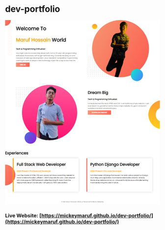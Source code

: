 # dev-portfolio

![Thumbnail](https://github.com/mickeymaruf/dev-portfolio/blob/main/images/demo-img.png)

### Live Website: [https://mickeymaruf.github.io/dev-portfolio/](https://mickeymaruf.github.io/dev-portfolio/)
